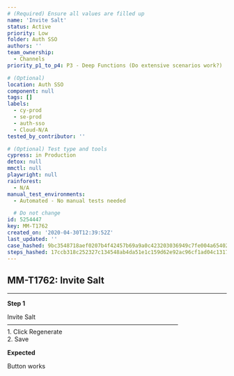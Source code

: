 ```yaml
---
# (Required) Ensure all values are filled up
name: 'Invite Salt'
status: Active
priority: Low
folder: Auth SSO
authors: ''
team_ownership:
  - Channels
priority_p1_to_p4: P3 - Deep Functions (Do extensive scenarios work?)

# (Optional)
location: Auth SSO
component: null
tags: []
labels:
  - cy-prod
  - se-prod
  - auth-sso
  - Cloud-N/A
tested_by_contributor: ''

# (Optional) Test type and tools
cypress: in Production
detox: null
mmctl: null
playwright: null
rainforest:
  - N/A
manual_test_environments:
  - Automated - No manual tests needed

  # Do not change
id: 5254447
key: MM-T1762
created_on: '2020-04-30T12:39:52Z'
last_updated: ''
case_hashed: 9bc3548718aef0207b4f42457b69a9a0c423203036949c7fe004a654028b24db5e5c21645c0b721a24b2c13cb2dfb2e9
steps_hashed: 17ccb318c252327c134548ab4da51e1c159d62e92ac96cf1ad04c13171ee29e568ebea95b9ff4a1c220381b2502227cd
---
```


<!-- (Auto-generated) Based on frontmatter's "key" and "name" -->

## MM-T1762: Invite Salt

---

**Step 1**

Invite Salt\
————————————————————————————\
1\. Click Regenerate\
2\. Save

**Expected**

Button works
